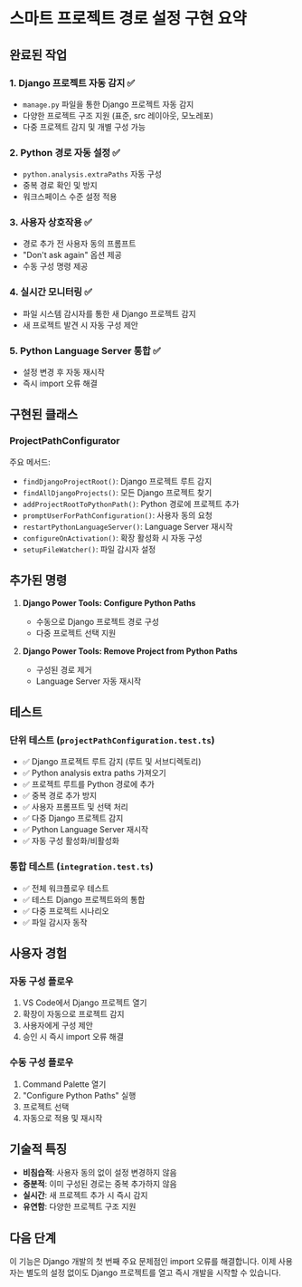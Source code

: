 # 스마트 프로젝트 경로 설정 구현 요약

## 완료된 작업

### 1. Django 프로젝트 자동 감지 ✅
- `manage.py` 파일을 통한 Django 프로젝트 자동 감지
- 다양한 프로젝트 구조 지원 (표준, src 레이아웃, 모노레포)
- 다중 프로젝트 감지 및 개별 구성 가능

### 2. Python 경로 자동 설정 ✅
- `python.analysis.extraPaths` 자동 구성
- 중복 경로 확인 및 방지
- 워크스페이스 수준 설정 적용

### 3. 사용자 상호작용 ✅
- 경로 추가 전 사용자 동의 프롬프트
- "Don't ask again" 옵션 제공
- 수동 구성 명령 제공

### 4. 실시간 모니터링 ✅
- 파일 시스템 감시자를 통한 새 Django 프로젝트 감지
- 새 프로젝트 발견 시 자동 구성 제안

### 5. Python Language Server 통합 ✅
- 설정 변경 후 자동 재시작
- 즉시 import 오류 해결

## 구현된 클래스

### ProjectPathConfigurator
주요 메서드:
- `findDjangoProjectRoot()`: Django 프로젝트 루트 감지
- `findAllDjangoProjects()`: 모든 Django 프로젝트 찾기
- `addProjectRootToPythonPath()`: Python 경로에 프로젝트 추가
- `promptUserForPathConfiguration()`: 사용자 동의 요청
- `restartPythonLanguageServer()`: Language Server 재시작
- `configureOnActivation()`: 확장 활성화 시 자동 구성
- `setupFileWatcher()`: 파일 감시자 설정

## 추가된 명령

1. **Django Power Tools: Configure Python Paths**
   - 수동으로 Django 프로젝트 경로 구성
   - 다중 프로젝트 선택 지원

2. **Django Power Tools: Remove Project from Python Paths**
   - 구성된 경로 제거
   - Language Server 자동 재시작

## 테스트

### 단위 테스트 (`projectPathConfiguration.test.ts`)
- ✅ Django 프로젝트 루트 감지 (루트 및 서브디렉토리)
- ✅ Python analysis extra paths 가져오기
- ✅ 프로젝트 루트를 Python 경로에 추가
- ✅ 중복 경로 추가 방지
- ✅ 사용자 프롬프트 및 선택 처리
- ✅ 다중 Django 프로젝트 감지
- ✅ Python Language Server 재시작
- ✅ 자동 구성 활성화/비활성화

### 통합 테스트 (`integration.test.ts`)
- ✅ 전체 워크플로우 테스트
- ✅ 테스트 Django 프로젝트와의 통합
- ✅ 다중 프로젝트 시나리오
- ✅ 파일 감시자 동작

## 사용자 경험

### 자동 구성 플로우
1. VS Code에서 Django 프로젝트 열기
2. 확장이 자동으로 프로젝트 감지
3. 사용자에게 구성 제안
4. 승인 시 즉시 import 오류 해결

### 수동 구성 플로우
1. Command Palette 열기
2. "Configure Python Paths" 실행
3. 프로젝트 선택
4. 자동으로 적용 및 재시작

## 기술적 특징

- **비침습적**: 사용자 동의 없이 설정 변경하지 않음
- **증분적**: 이미 구성된 경로는 중복 추가하지 않음
- **실시간**: 새 프로젝트 추가 시 즉시 감지
- **유연함**: 다양한 프로젝트 구조 지원

## 다음 단계

이 기능은 Django 개발의 첫 번째 주요 문제점인 import 오류를 해결합니다. 이제 사용자는 별도의 설정 없이도 Django 프로젝트를 열고 즉시 개발을 시작할 수 있습니다.